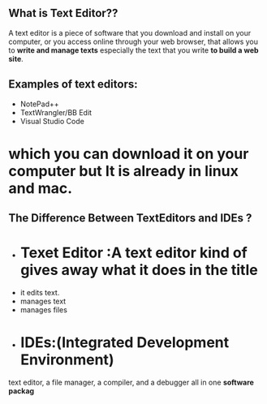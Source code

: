 ## What is Text Editor??
A text editor is a piece of software that you download and install on
your computer, or you access online through your web browser, that
allows you to **write and manage texts** especially the text that you write
**to build a web site**.

## Examples of text editors:
- NotePad++
- TextWrangler/BB Edit
- Visual Studio Code
# which you can download it on your computer  **but** It is already in linux and mac.
## The Difference Between TextEditors and IDEs ?
- # Texet Editor :A text editor kind of gives away what it does in the title
- it edits text.
- manages text
- manages files
- # IDEs:(Integrated Development Environment)
text editor, a file
manager, a compiler, and a debugger all in one **software packag**

